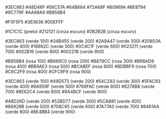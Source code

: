 #3EC863
#48D46F
#56C57A
#64B684
#72A68F
#80969A
#8E8794
#9C779F
#AA68A9
#B858B4

#F5F5F5
#363636
#D0EFFF

#1C1C1C (preto)
#212121 (cinza escuro)
#2B2B2B (cinza escuro)




#3EC863 (verde 100)
#34B455 (verde 200)
#2A9A47 (verde 300)
#20803A (verde 400)
#16662C (verde 500)
#0C4C1F (verde 600)
#023211 (verde 700)
#002B16 (verde 800)
#00221B (verde 900)

#B858B4 (rosa 100)
#B669C0 (rosa 200)
#B879CC (rosa 300)
#B98AD8 (rosa 400)
#BB9AE3 (rosa 500)
#BCABEF (rosa 600)
#BDBBF9 (rosa 700)
#C6C2F9 (rosa 800)
#CFC9F9 (rosa 900)

#3EC863 (verde 100)
#49D573 (verde 200)
#54C283 (verde 300)
#5FAC93 (verde 400)
#6A959F (verde 500)
#768FAC (verde 600)
#8278B8 (verde 700)
#8E62C4 (verde 800)
#9A4BCF (verde 900)

#48D26D (verde 200)
#52BD77 (verde 300)
#5CA881 (verde 400)
#66928B (verde 500)
#708C95 (verde 600)
#7A77A0 (verde 700)
#8461AA (verde 800)
#8E4BB4 (verde 900)
